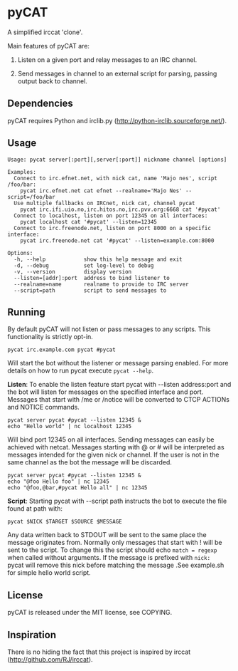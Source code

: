 pyCAT
=====

A simplified irccat 'clone'.

Main features of pyCAT are:

1) Listen on a given port and relay messages to an IRC channel.

2) Send messages in channel to an external script for parsing, passing output
   back to channel.

Dependencies
------------

pyCAT requires Python and irclib.py (http://python-irclib.sourceforge.net/).

Usage
-----

    Usage: pycat server[:port][,server[:port]] nickname channel [options]
    
    Examples:
      Connect to irc.efnet.net, with nick cat, name 'Majo nes', script /foo/bar:
        pycat irc.efnet.net cat efnet --realname='Majo Nes' --script=/foo/bar
      Use multiple fallbacks on IRCnet, nick cat, channel pycat
        pycat irc.ifi.uio.no,irc.hitos.no,irc.pvv.org:6668 cat '#pycat'
      Connect to localhost, listen on port 12345 on all interfaces:
        pycat localhost cat '#pycat' --listen=12345
      Connect to irc.freenode.net, listen on port 8000 on a specific interface:
        pycat irc.freenode.net cat '#pycat' --listen=example.com:8000

    Options:
      -h, --help            show this help message and exit
      -d, --debug           set log-level to debug
      -v, --version         display version
      --listen=[addr]:port  address to bind listener to
      --realname=name       realname to provide to IRC server
      --script=path         script to send messages to

Running
-------

By default pyCAT will not listen or pass messages to any scripts. This
functionality is strictly opt-in.

    pycat irc.example.com pycat #pycat

Will start the bot without the listener or message parsing enabled. For
more details on how to run pycat execute `pycat --help`.

**Listen**:
To enable the listen feature start pycat with --listen address:port and
the bot will listen for messages on the specified interface and port.
Messages that start with /me or /notice will be converted to CTCP ACTIONs
and NOTICE commands.

    pycat server pycat #pycat --listen 12345 &
    echo "Hello world" | nc localhost 12345

Will bind port 12345 on all interfaces. Sending messages can easily be achieved
with netcat. Messages starting with @ or # will be interpreted as messages
intended for the given nick or channel. If the user is not in the same channel
as the bot the message will be discarded.

    pycat server pycat #pycat --listen 12345 &
    echo "@foo Hello foo" | nc 12345
    echo "@foo,@bar,#pycat Hello all" | nc 12345

**Script**:
Starting pycat with --script path instructs the bot to execute the file found at
path with:

    pycat $NICK $TARGET $SOURCE $MESSAGE

Any data written back to STDOUT will be sent to the same place the message
originates from. Normally only messages that start with ! will be sent to the
script. To change this the script should echo `match = regexp` when called
without arguments. If the message is prefixed with `nick: ` pycat will remove
this nick before matching the message .See example.sh for simple hello world
script.

License
-------

pyCAT is released under the MIT license, see COPYING.

Inspiration
-----------

There is no hiding the fact that this project is inspired by irccat
(http://github.com/RJ/irccat).
